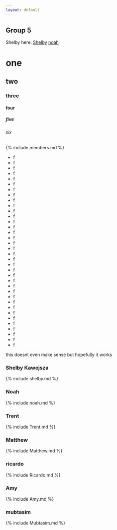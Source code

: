 ```yaml
---
layout: default
---
```


## Group 5
Shelby here: [Shelby](#shelby-kawejsza)
[noah](#noah)
# one
## two
### three
#### four
##### five
###### six

{% include members.md %}
* f
* f
* f
* f
* f
* f
* f
* f
* f
* f
* f
* f
* f
* f
* f
* f
* f
* f
* f
* f
* f
* f
* f
* f
* f
* f
* f
* f
* f
* f
* f
* f
* f
* f
* f
* f


this doesnt even make sense but hopefully it works
### Shelby Kawejsza
{% include shelby.md %}
<br>

### Noah
{% include noah.md %}
<br>

### Trent
{% include Trent.md %}
<br>

### Matthew
{% include Matthew.md %}
<br>

### ricardo
{% include Ricardo.md %}
<br>

### Amy
{% include Amy.md %}
<br>

### mubtasim
{% include Mubtasim.md %}
